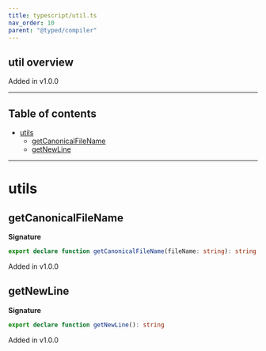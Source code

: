 ```yaml
---
title: typescript/util.ts
nav_order: 10
parent: "@typed/compiler"
---
```


## util overview

Added in v1.0.0

---

<h2 class="text-delta">Table of contents</h2>

- [utils](#utils)
  - [getCanonicalFileName](#getcanonicalfilename)
  - [getNewLine](#getnewline)

---

# utils

## getCanonicalFileName

**Signature**

```ts
export declare function getCanonicalFileName(fileName: string): string
```

Added in v1.0.0

## getNewLine

**Signature**

```ts
export declare function getNewLine(): string
```

Added in v1.0.0
